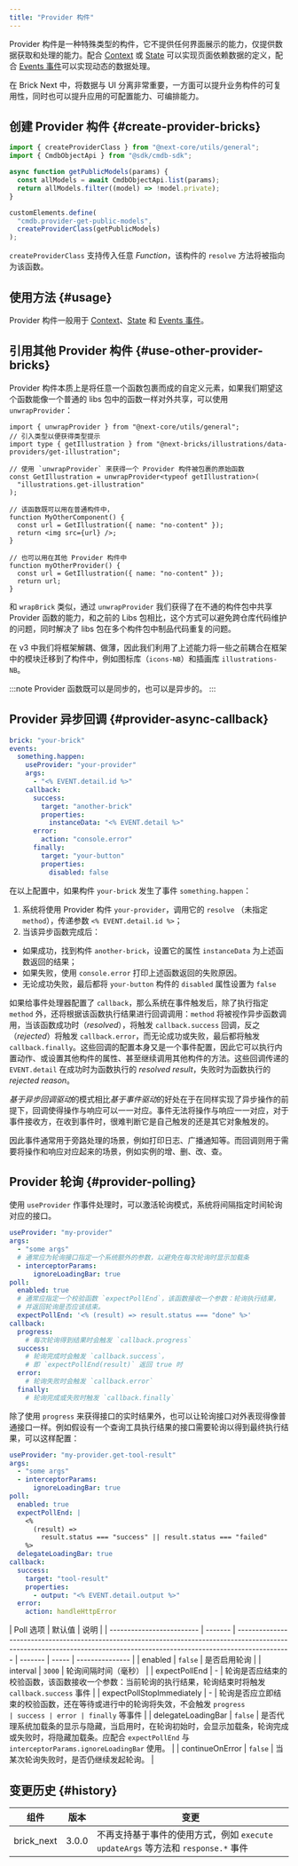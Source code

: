 ```yaml
---
title: "Provider 构件"
---
```


Provider 构件是一种特殊类型的构件，它不提供任何界面展示的能力，仅提供数据获取和处理的能力。配合 [Context] 或 [State] 可以实现页面依赖数据的定义，配合 [Events 事件]可以实现动态的数据处理。

在 Brick Next 中，将数据与 UI 分离非常重要，一方面可以提升业务构件的可复用性，同时也可以提升应用的可配置能力、可编排能力。

## 创建 Provider 构件 {#create-provider-bricks}

```ts
import { createProviderClass } from "@next-core/utils/general";
import { CmdbObjectApi } from "@sdk/cmdb-sdk";

async function getPublicModels(params) {
  const allModels = await CmdbObjectApi.list(params);
  return allModels.filter((model) => !model.private);
}

customElements.define(
  "cmdb.provider-get-public-models",
  createProviderClass(getPublicModels)
);
```

`createProviderClass` 支持传入任意 _Function_，该构件的 `resolve` 方法将被指向为该函数。

## 使用方法 {#usage}

Provider 构件一般用于 [Context]、[State] 和 [Events 事件]。

## 引用其他 Provider 构件 {#use-other-provider-bricks}

Provider 构件本质上是将任意一个函数包裹而成的自定义元素，如果我们期望这个函数能像一个普通的 libs 包中的函数一样对外共享，可以使用 `unwrapProvider`：

```tsx
import { unwrapProvider } from "@next-core/utils/general";
// 引入类型以便获得类型提示
import type { getIllustration } from "@next-bricks/illustrations/data-providers/get-illustration";

// 使用 `unwrapProvider` 来获得一个 Provider 构件被包裹的原始函数
const GetIllustration = unwrapProvider<typeof getIllustration>(
  "illustrations.get-illustration"
);

// 该函数既可以用在普通构件中，
function MyOtherComponent() {
  const url = GetIllustration({ name: "no-content" });
  return <img src={url} />;
}

// 也可以用在其他 Provider 构件中
function myOtherProvider() {
  const url = GetIllustration({ name: "no-content" });
  return url;
}
```

和 `wrapBrick` 类似，通过 `unwrapProvider` 我们获得了在不通的构件包中共享 Provider 函数的能力，和之前的 Libs 包相比，这个方式可以避免跨仓库代码维护的问题，同时解决了 libs 包在多个构件包中制品代码重复的问题。

在 v3 中我们将框架解耦、做薄，因此我们利用了上述能力将一些之前耦合在框架中的模块迁移到了构件中，例如图标库（`icons-NB`）和插画库 `illustrations-NB`。

:::note
Provider 函数既可以是同步的，也可以是异步的。
:::

## Provider 异步回调 {#provider-async-callback}

```yaml
brick: "your-brick"
events:
  something.happen:
    useProvider: "your-provider"
    args:
      - "<% EVENT.detail.id %>"
    callback:
      success:
        target: "another-brick"
        properties:
          instanceData: "<% EVENT.detail %>"
      error:
        action: "console.error"
      finally:
        target: "your-button"
        properties:
          disabled: false
```

在以上配置中，如果构件 `your-brick` 发生了事件 `something.happen`：

1. 系统将使用 Provider 构件 `your-provider`，调用它的 `resolve` （未指定 `method`），传递参数 `<% EVENT.detail.id %>`；
2. 当该异步函数完成后：

- 如果成功，找到构件 `another-brick`，设置它的属性 `instanceData` 为上述函数返回的结果；
- 如果失败，使用 `console.error` 打印上述函数返回的失败原因。
- 无论成功失败，最后都将 `your-button` 构件的 `disabled` 属性设置为 `false`

如果给事件处理器配置了 `callback`，那么系统在事件触发后，除了执行指定 `method` 外，还将根据该函数执行结果进行回调调用：`method` 将被视作异步函数调用，当该函数成功时（_resolved_），将触发 `callback.success` 回调，反之（_rejected_）将触发 `callback.error`，而无论成功或失败，最后都将触发 `callback.finally`。这些回调的配置本身又是一个事件配置，因此它可以执行内置动作、或设置其他构件的属性、甚至继续调用其他构件的方法。这些回调传递的 `EVENT.detail` 在成功时为函数执行的 _resolved result_，失败时为函数执行的 _rejected reason_。

*基于异步回调驱动*的模式相比*基于事件驱动*的好处在于在同样实现了异步操作的前提下，回调使得操作与响应可以一一对应。事件无法将操作与响应一一对应，对于事件接收方，在收到事件时，很难判断它是自己触发的还是其它对象触发的。

因此事件通常用于旁路处理的场景，例如打印日志、广播通知等。而回调则用于需要将操作和响应对应起来的场景，例如实例的增、删、改、查。

## Provider 轮询 {#provider-polling}

使用 `useProvider` 作事件处理时，可以激活轮询模式，系统将间隔指定时间轮询对应的接口。

```yaml
useProvider: "my-provider"
args:
  - "some args"
  # 通常应为轮询接口指定一个系统额外的参数，以避免在每次轮询时显示加载条
  - interceptorParams:
      ignoreLoadingBar: true
poll:
  enabled: true
  # 通常应指定一个校验函数 `expectPollEnd`，该函数接收一个参数：轮询执行结果，
  # 并返回轮询是否应该结束。
  expectPollEnd: '<% (result) => result.status === "done" %>'
callback:
  progress:
    # 每次轮询得到结果时会触发 `callback.progress`
  success:
    # 轮询完成时会触发 `callback.success`，
    # 即 `expectPollEnd(result)` 返回 true 时
  error:
    # 轮询失败时会触发 `callback.error`
  finally:
    # 轮询完成或失败时触发 `callback.finally`
```

除了使用 `progress` 来获得接口的实时结果外，也可以让轮询接口对外表现得像普通接口一样。例如假设有一个查询工具执行结果的接口需要轮询以得到最终执行结果，可以这样配置：

```yaml
useProvider: "my-provider.get-tool-result"
args:
  - "some args"
  - interceptorParams:
      ignoreLoadingBar: true
poll:
  enabled: true
  expectPollEnd: |
    <%
      (result) =>
        result.status === "success" || result.status === "failed"
    %>
  delegateLoadingBar: true
callback:
  success:
    target: "tool-result"
    properties:
      - output: "<% EVENT.detail.output %>"
  error:
    action: handleHttpError
```

| Poll 选项                 | 默认值  | 说明                                                                                                                                                                        |
| ------------------------- | ------- | --------------------------------------------------------------------------------------------------------------------------------------------------------------------------- | ------- | ----- | --------------- |
| enabled                   | `false` | 是否启用轮询                                                                                                                                                                |
| interval                  | `3000`  | 轮询间隔时间（毫秒）                                                                                                                                                        |
| expectPollEnd             | -       | 轮询是否应结束的校验函数，该函数接收一个参数：当前轮询的执行结果，轮询结束时将触发 `callback.success` 事件                                                                  |
| expectPollStopImmediately | -       | 轮询是否应立即结束的校验函数，还在等待或进行中的轮询将失效，不会触发 `progress                                                                                              | success | error | finally` 等事件 |
| delegateLoadingBar        | `false` | 是否代理系统加载条的显示与隐藏，当启用时，在轮询初始时，会显示加载条，轮询完成或失败时，将隐藏加载条。应配合 `expectPollEnd` 与 `interceptorParams.ignoreLoadingBar` 使用。 |
| continueOnError           | `false` | 当某次轮询失败时，是否仍继续发起轮询。                                                                                                                                      |

## 变更历史 {#history}

| 组件       | 版本  | 变更                                                                               |
| ---------- | ----- | ---------------------------------------------------------------------------------- |
| brick_next | 3.0.0 | 不再支持基于事件的使用方式，例如 `execute` `updateArgs` 等方法和 `response.*` 事件 |

[events 事件]: events.md
[context]: context.md
[state]: template-state.md
